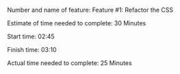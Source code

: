 
Number and name of feature: Feature #1: Refactor the CSS

Estimate of time needed to complete: 30 Minutes

Start time: 02:45

Finish time: 03:10

Actual time needed to complete: 25 Minutes



